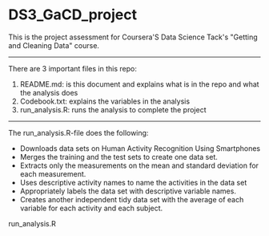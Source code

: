 DS3_GaCD_project
================

This is the project assessment for Coursera'S Data Science Tack's "Getting and Cleaning Data" course.

---------------------------------
There are 3 important files in this repo:
1. README.md:       is this document and explains what is in the repo and what the analysis does
2. Codebook.txt:    explains the variables in the analysis
3. run_analysis.R:  runs the analysis to complete the project
---------------------------------

The run_analysis.R-file does the following:
- Downloads data sets on Human Activity Recognition Using Smartphones
- Merges the training and the test sets to create one data set.
- Extracts only the measurements on the mean and standard deviation for each measurement. 
- Uses descriptive activity names to name the activities in the data set
- Appropriately labels the data set with descriptive variable names. 
- Creates another independent tidy data set with the average of each variable for each activity and each subject.




run_analysis.R
